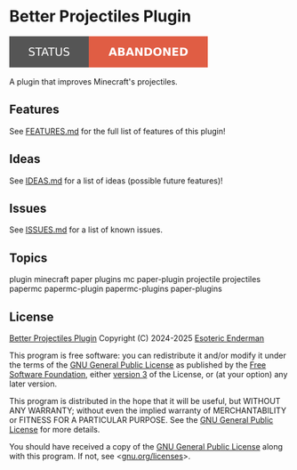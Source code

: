 # Better Projectiles Plugin

![Project Status: Abandoned](./assets/images/badges/status.svg)

A plugin that improves Minecraft's projectiles.

## Features

See [FEATURES.md](./FEATURES.md) for the full list of features of this plugin!

## Ideas

See [IDEAS.md](./IDEAS.md) for a list of ideas (possible future features)!

## Issues

See [ISSUES.md](./ISSUES.md) for a list of known issues.

## Topics

plugin minecraft paper plugins mc paper-plugin projectile projectiles papermc papermc-plugin papermc-plugins paper-plugins

## License

[Better Projectiles Plugin](./) Copyright (C) 2024-2025 [Esoteric Enderman](https://enderman.dev)

This program is free software: you can redistribute it and/or modify it under the terms of the [GNU General Public License](./LICENSE) as published by the [Free Software Foundation](https://www.fsf.org/), either [version 3](./LICENSE) of the License, or (at your option) any later version.

This program is distributed in the hope that it will be useful, but WITHOUT ANY WARRANTY; without even the implied warranty of MERCHANTABILITY or FITNESS FOR A PARTICULAR PURPOSE. See the [GNU General Public License](./LICENSE) for more details.

You should have received a copy of the [GNU General Public License](./LICENSE) along with this program. If not, see <[gnu.org/licenses](https://www.gnu.org/licenses/)>.
